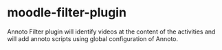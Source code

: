# moodle-filter-plugin
 Annoto Filter plugin will identify videos at the content of the activities and will add annoto scripts using global configuration of Annoto.

